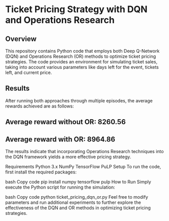 # Ticket Pricing Strategy with DQN and Operations Research
## Overview
This repository contains Python code that employs both Deep Q-Network (DQN) and Operations Research (OR) methods to optimize ticket pricing strategies. The code provides an environment for simulating ticket sales, taking into account various parameters like days left for the event, tickets left, and current price.

## Results
After running both approaches through multiple episodes, the average rewards achieved are as follows:

## Average reward without OR: 8260.56
## Average reward with OR: 8964.86
The results indicate that incorporating Operations Research techniques into the DQN framework yields a more effective pricing strategy.

Requirements
Python 3.x
NumPy
TensorFlow
PuLP
Setup
To run the code, first install the required packages:

bash
Copy code
pip install numpy tensorflow pulp
How to Run
Simply execute the Python script for running the simulation:

bash
Copy code
python ticket_pricing_dqn_or.py
Feel free to modify parameters and run additional experiments to further explore the effectiveness of the DQN and OR methods in optimizing ticket pricing strategies.
